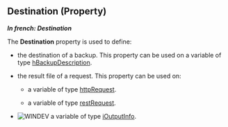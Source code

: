 
## Destination (Property)

***In french: Destination***
	



<a name="XUse"></a>
<a name="Use"></a>
<a name="description"></a>
The **Destination** property is used to define: 

- the destination of a backup. This property can be used on a variable of type [hBackupDescription](../WDLang4/1000017455.md). 

- the result file of a request. This property can be used on:

	- a variable of type [httpRequest](../WDLang3/1000021158.md). 

	- a variable of type [restRequest](../WDLang3/1000021481.md). 




- ![WINDEV](https://doc.pcsoft.fr/ext/images/us/WD.png) a variable of type [iOutputInfo](../WDLang5/1410088954.md).




